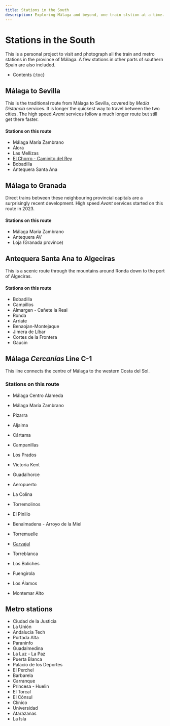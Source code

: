 ```yaml
---
title: Stations in the South
description: Exploring Málaga and beyond, one train ststion at a time. A personal view in words and photos. 
---
```


#  Stations in the South

This is a personal project to visit and photograph all the train and metro stations in the province of Málaga. A few stations in other parts of southern Spain are also included.

* Contents
{:toc} 


## Málaga to Sevilla 

This is the traditional route from Málaga to Sevilla, covered by *Media Distancia* services. It is longer the quickest way to travel between the two cities. The high speed *Avant* services follow a much longer route but still get there faster. 

#### Stations on this route 
- Málaga María Zambrano
- Álora
- Las Mellizas
- [El Chorro - Caminito del Rey](_malaga-stations/el-chorro.md)
- Bobadilla
- Antequera Santa Ana

## Málaga to Granada

Direct trains between these neighbouring provincial capitals are a surprisingly recent development. High speed *Avant* services started on this route in 2023. 

#### Stations on this route 
- Málaga Maria Zambrano
- Antequera AV
- Loja (Granada province) 

## Antequera Santa Ana to Algeciras

This is a scenic route through the mountains around Ronda down to the port of Algeciras. 

#### Stations on this route
- Bobadilla 
- Campillos
- Almargen - Cañete la Real
- Ronda
- Arriate
- Benaojan-Montejaque
- Jimera de Líbar
- Cortes de la Frontera
- Gaucin

## Málaga *Cercanías* Line C-1

This line connects the centre of Málaga to the western Costa del Sol. 

### Stations on this route 
- Málaga Centro Alameda
- Málaga María Zambrano 

- Pizarra
- Aljaima
- Cártama
- Campanillas
- Los Prados
- Victoria Kent
- Guadalhorce
- Aeropuerto
- La Colina
- Torremolinos
- El Pinillo
- Benalmadena - Arroyo de la Miel
- Torremuelle
- [Carvajal](_malaga-stations/carvajal.md)
- Torreblanca
- Los Boliches
- Fuengirola
- Los Álamos
- Montemar Alto

## Metro stations

- Ciudad de la Justicia
- La Unión
- Andalucía Tech
- Portada Alta
- Paraninfo
- Guadalmedina
- La Luz - La Paz
- Puerta Blanca
- Palacio de los Deportes
- El Perchel
- Barbarela
- Carranque
- Princesa - Huelin
- El Torcal
- El Cónsul
- Clínico
- Universidad
- Atarazanas
- La Isla
